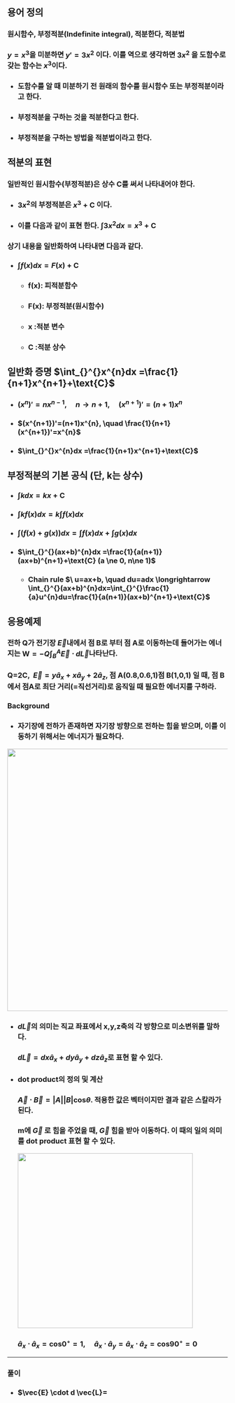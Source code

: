 ## 용어 정의
### 원시함수, 부정적분(Indefinite integral), 적분한다, 적분법
### $y=x^{3}$을 미분하면 $y'=3x^{2}$ 이다. 이를 역으로 생각하면 $3x^{2}$  을 도함수로 갖는 함수는  $x^{3}$이다.
+ ### 도함수를 알 때 미분하기 전 원래의 함수를 원시함수 또는 부정적분이라고 한다.
+ ### 부정적분을 구하는 것을 적분한다고 한다.
+ ### 부정적분을 구하는 방법을 적분법이라고 한다.

## 적분의 표현
### 일반적인 원시함수(부정적분)은 상수 C를 써서 나타내어야 한다.
+ ### $3x^{2}$의  부정적분은 $x^{3}+\text{C}$ 이다.
+ ### 이를 다음과 같이 표현 한다. $\int_{}^{}3x^{2}dx = x^{3}+\text{C}$
### 상기 내용을 일반화하여 나타내면 다음과 같다. 
+ ### $\int_{}^{}f(x)dx = F(x)+\text{C}$
  + ### f(x): 피적분함수
  + ### F(x): 부정적분(원시함수)
  + ### x :적분 변수
  + ### C :적분 상수

## 일반화 증명 $\int_{}^{}x^{n}dx =\frac{1}{n+1}x^{n+1}+\text{C}$
+ ### $(x^{n})'=nx^{n-1},\quad  n\longrightarrow n+1, \quad (x^{n+1})'=(n+1)x^{n}$
+ ### $(x^{n+1})'=(n+1)x^{n}, \quad \frac{1}{n+1}(x^{n+1})'=x^{n}$
+ ### $\int_{}^{}x^{n}dx =\frac{1}{n+1}x^{n+1}+\text{C}$

## 부정적분의 기본 공식 (단, k는 상수)
+ ### $\int_{}^{}kdx =kx+\text{C}$
+ ### $\int_{}^{}kf(x)dx =k\int_{}^{}f(x)dx$
+ ### $\int_{}^{}(f(x)+g(x))dx =\int_{}^{}f(x)dx+\int_{}^{}g(x)dx$
+ ### $\int_{}^{}(ax+b)^{n}dx =\frac{1}{a(n+1)}(ax+b)^{n+1}+\text{C} (a \ne 0, n\ne 1)$
  + ### Chain rule  $\ u=ax+b, \quad du=adx \longrightarrow \int_{}^{}(ax+b)^{n}dx=\int_{}^{}\frac{1}{a}u^{n}du=\frac{1}{a(n+1)}(ax+b)^{n+1}+\text{C}$

## 응용예제
### 전하 Q가 전기장 $\overrightarrow{E}$내에서 점 B로 부터 점 A로 이동하는데 들어가는 에너지는 $\text{W}=-Q\int_{B}^{A}\overrightarrow{E}\cdot d\overrightarrow{L}$나타난다.
### Q=2C, $\ \vec{E}=y\hat{a}_ {x}+x \hat{a}_ {y}+2\hat{a}_{z}$, 점 A(0.8,0.6,1)점 B(1,0,1) 일 때, 점 B에서 점A로 최단 거리(=직선거리)로 움직일 때 필요한 에너지를 구하라.
### Background
+ ### 자기장에 전하가 존재하면 자기장 방향으로 전하는 힘을 받으며, 이를 이동하기 위해서는 에너지가 필요하다.
<img src="https://github.com/DooHub/Electromagnetic_Math/assets/99073912/75a30c3a-0260-4011-89dc-8afbb87eec3b" width="600" />

+ ### $d \vec{L}$의 의미는 직교 좌표에서  x,y,z축의 각 방향으로 미소변위를 말하다.
  ### $d \vec{L}=dx\hat{a}_ {x} +dy\hat{a}_ {y}+dz\hat{a}_{z}$로 표현 할 수 있다.
+ ### dot product의 정의 및 계산
  ### $\vec{A}\cdot \vec{B}=\left| A \right|\left| B \right|\text{cos}\theta$. 적용한 값은 벡터이지만 결과 같은 스칼라가 된다.
  ### m에 $\vec{G}$ 로 힘을 주었을 때, $\vec{G}$ 힘을 받아 이동하다. 이 때의 일의 의미를 dot product 표현 할 수 있다.
  
  <image src="https://github.com/DooHub/Electromagnetic_Math/assets/99073912/6d5e120e-a214-4523-bf1b-f623dbf342d4" width="400" />
  
  ### $\hat{a}_x \cdot \hat{a}_x =\text{cos}0^{\circ}=1, \quad \hat{a}_x \cdot \hat{a}_y=\hat{a}_x \cdot \hat{a}_z =\text{cos}90^{\circ}=0$
__________________________________________________________________________________________________________________________________________
### 풀이
  + ### $\vec{E} \cdot d \vec{L}=
